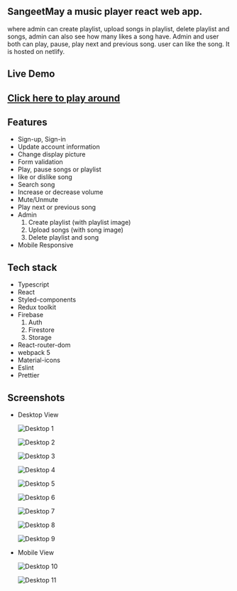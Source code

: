 ## SangeetMay a music player react web app.

where admin can create playlist, upload songs in playlist, delete playlist and songs, admin can also see how many likes a song have. Admin and user both can play, pause, play next and previous song. user can like the song. It is hosted on netlify.

## Live Demo

## [Click here to play around](https://sangeetmay.netlify.app/)

## Features

- Sign-up, Sign-in
- Update account information
- Change display picture
- Form validation
- Play, pause songs or playlist
- like or dislike song
- Search song
- Increase or decrease volume
- Mute/Unmute
- Play next or previous song
- Admin
  1.  Create playlist (with playlist image)
  1.  Upload songs (with song image)
  1.  Delete playlist and song
- Mobile Responsive

## Tech stack

- Typescript
- React
- Styled-components
- Redux toolkit
- Firebase
  1. Auth
  1. Firestore
  1. Storage
- React-router-dom
- webpack 5
- Material-icons
- Eslint
- Prettier

## Screenshots

- Desktop View

  ![Desktop 1](https://github.com/ddepu11/sangeetmay/blob/master/Screenshots/1.png)

  ![Desktop 2](https://github.com/ddepu11/sangeetmay/blob/master/Screenshots/2.png)

  ![Desktop 3](https://github.com/ddepu11/sangeetmay/blob/master/Screenshots/3.png)

  ![Desktop 4](https://github.com/ddepu11/sangeetmay/blob/master/Screenshots/4.png)

  ![Desktop 5](https://github.com/ddepu11/sangeetmay/blob/master/Screenshots/5.png)

  ![Desktop 6](https://github.com/ddepu11/sangeetmay/blob/master/Screenshots/6.png)

  ![Desktop 7](https://github.com/ddepu11/sangeetmay/blob/master/Screenshots/7.png)

  ![Desktop 8](https://github.com/ddepu11/sangeetmay/blob/master/Screenshots/8.png)

  ![Desktop 9](https://github.com/ddepu11/sangeetmay/blob/master/Screenshots/9.png)

- Mobile View

  ![Desktop 10](https://github.com/ddepu11/sangeetmay/blob/master/Screenshots/10.png)

  ![Desktop 11](https://github.com/ddepu11/sangeetmay/blob/master/Screenshots/11.png)

<!-- ### A music player app, made it using webpack 5, typescript, firebase, styled-component. -->
